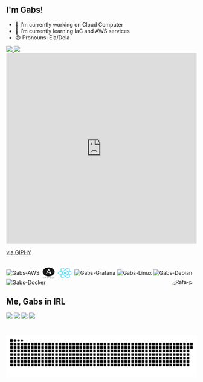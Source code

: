 ## I'm Gabs!

- 🔭 I’m currently working on Cloud Computer
- 🌱 I’m currently learning IaC and AWS services
- 😄 Pronouns: Ela/Dela

<div>
  <a href="https://github.com/Gabrielabit">
  <img height="180em" src="https://github-readme-stats.vercel.app/api?username=Gabrielabit&show_icons=true&theme=tokyonight&include_all_commits=true&count_private=true"/>
  <img height="180em" src="https://github-readme-stats.vercel.app/api/top-langs/?username=Gabrielabit&layout=compact&langs_count=7&theme=synthwave"/>
  <div style="width:100%;height:0;padding-bottom:100%;position:relative;"><iframe src="https://giphy.com/embed/gIODGWDBuG5AWlUExJ" width="100%" height="100%" style="position:absolute" frameBorder="0" class="giphy-embed" allowFullScreen></iframe></div><p><a href="https://giphy.com/gifs/purple-vaporwave-universe-gIODGWDBuG5AWlUExJ">via GIPHY</a></p>
</div>
</div>
  <div style="display: inline_block"><br>
  <img align="center" alt="Gabs-AWS" height="30" width="40" src="https://cdn.jsdelivr.net/gh/devicons/devicon/icons/amazonwebservices/amazonwebservices-original.svg">
  <img align="center" alt="Gabs-Ansible" height="30" width="40" src="https://github.com/devicons/devicon/blob/master/icons/ansible/ansible-original-wordmark.svg">
  <img align="center" alt="Gabs-React" height="30" width="40" src="https://raw.githubusercontent.com/devicons/devicon/master/icons/react/react-original.svg">
  <img align="center" alt="Gabs-Grafana" height="30" width="40" src="https://cdn.jsdelivr.net/gh/devicons/devicon/icons/grafana/grafana-original.svg">
  <img align="center" alt="Gabs-Linux" height="30" width="40" src="https://cdn.jsdelivr.net/gh/devicons/devicon/icons/linux/linux-original.svg">
  <img align="center" alt="Gabs-Debian" height="30" width="40" src="https://cdn.jsdelivr.net/gh/devicons/devicon/icons/debian/debian-plain.svg">
  <img align="center" alt="Gabs-Docker" height="30" width="40" src="https://cdn.jsdelivr.net/gh/devicons/devicon/icons/docker/docker-plain-wordmark.svg">
  <img align="right" alt="Rafa-pic" height="150" style="border-radius:50px;" src="https://i.pinimg.com/originals/4e/2c/eb/4e2ceb4490305e9c0c3d93074de84966.jpg">
  
  ## Me, Gabs in IRL
  
  <div> 
  <a href="https://instagram.com/fieldssaint" target="_blank"><img src="https://img.shields.io/badge/-Instagram-%23E4405F?style=for-the-badge&logo=instagram&logoColor=white" target="_blank"></a>
 	<a href="https://www.twitch.tv/neblizzz" target="_blank"><img src="https://img.shields.io/badge/Twitch-9146FF?style=for-the-badge&logo=twitch&logoColor=white" target="_blank"></a>
  <a href="https://discord.gg/550174438877036544" target="_blank"><img src="https://img.shields.io/badge/Discord-7289DA?style=for-the-badge&logo=discord&logoColor=white" target="_blank"></a> 
  <a href="https://www.linkedin.com/in/gabriela-campos07/-45875016a" target="_blank"><img src="https://img.shields.io/badge/-LinkedIn-%230077B5?style=for-the-badge&logo=linkedin&logoColor=white" target="_blank"></a>
    
![Snake animation](https://github.com/gabrielabit/gabrielabit/blob/output/github-contribution-grid-snake.svg)
 
</div>
